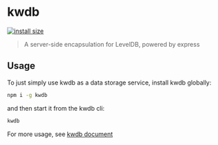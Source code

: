 # kwdb
[![install size](https://packagephobia.now.sh/badge?p=kwdb)](https://packagephobia.now.sh/result?p=kwdb)

> A server-side encapsulation for LevelDB, powered by express

## Usage

To just simply use kwdb as a data storage service, install kwdb globally:

``` bash
npm i -g kwdb
```

and then start it from the kwdb cli:

``` bash
kwdb
```

For more usage, see [kwdb document](https://kwdb.ksryy.ga)
